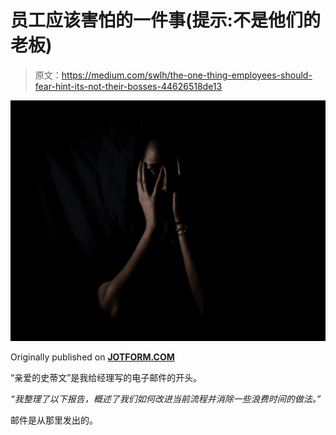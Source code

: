 # 员工应该害怕的一件事(提示:不是他们的老板)

> 原文：<https://medium.com/swlh/the-one-thing-employees-should-fear-hint-its-not-their-bosses-44626518de13>

![](img/9b1be201651f3dd235d0cb4f3f317c3e.png)

Originally published on [**JOTFORM.COM**](https://www.jotform.com/blog/fear-of-boss/)

“亲爱的史蒂文”是我给经理写的电子邮件的开头。

*“我整理了以下报告，概述了我们如何改进当前流程并消除一些浪费时间的做法。”*

邮件是从那里发出的。